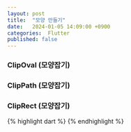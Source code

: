 ```yaml
---
layout: post
title:  "모양 만들기"
date:   2024-01-05 14:09:00 +0900
categories:  Flutter
published: false
---
```


### ClipOval (모양잡기)
### ClipPath (모양잡기)
### ClipRect (모양잡기)

{% highlight dart %}
{% endhighlight %}